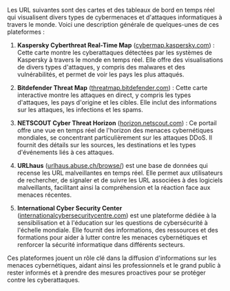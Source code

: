 Les URL suivantes sont des cartes et des tableaux de bord en temps réel qui visualisent divers types de cybermenaces et d'attaques informatiques à travers le monde. Voici une description générale de quelques-unes de ces plateformes :

1. **Kaspersky Cyberthreat Real-Time Map** ([cybermap.kaspersky.com](https://cybermap.kaspersky.com/)) : Cette carte montre les cyberattaques détectées par les systèmes de Kaspersky à travers le monde en temps réel. Elle offre des visualisations de divers types d'attaques, y compris des malwares et des vulnérabilités, et permet de voir les pays les plus attaqués.

2. **Bitdefender Threat Map** ([threatmap.bitdefender.com](https://threatmap.bitdefender.com/)) : Cette carte interactive montre les attaques en direct, y compris les types d'attaques, les pays d'origine et les cibles. Elle inclut des informations sur les attaques, les infections et les spams.

3. **NETSCOUT Cyber Threat Horizon** ([horizon.netscout.com](https://horizon.netscout.com/)) : Ce portail offre une vue en temps réel de l'horizon des menaces cybernétiques mondiales, se concentrant particulièrement sur les attaques DDoS. Il fournit des détails sur les sources, les destinations et les types d'événements liés à ces attaques.

4. **URLhaus** ([urlhaus.abuse.ch/browse/](https://urlhaus.abuse.ch/browse/)) est une base de données qui recense les URL malveillantes en temps réel. Elle permet aux utilisateurs de rechercher, de signaler et de suivre les URL associées à des logiciels malveillants, facilitant ainsi la compréhension et la réaction face aux menaces récentes.

5. **International Cyber Security Center** ([internationalcybersecuritycentre.com](https://www.internationalcybersecuritycentre.com/)) est une plateforme dédiée à la sensibilisation et à l'éducation sur les questions de cybersécurité à l'échelle mondiale. Elle fournit des informations, des ressources et des formations pour aider à lutter contre les menaces cybernétiques et renforcer la sécurité informatique dans différents secteurs.

Ces plateformes jouent un rôle clé dans la diffusion d'informations sur les menaces cybernétiques, aidant ainsi les professionnels et le grand public à rester informés et à prendre des mesures proactives pour se protéger contre les cyberattaques.
